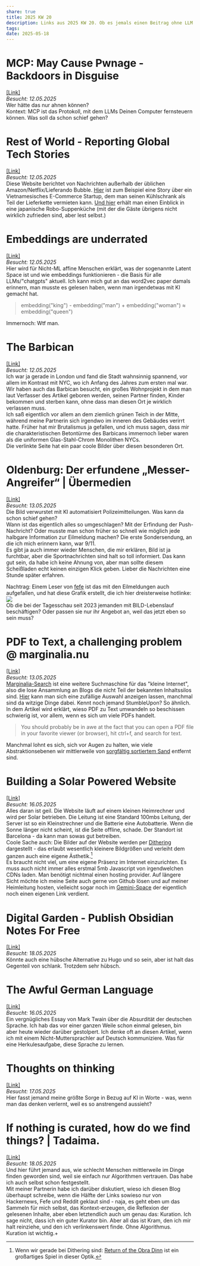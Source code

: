 ```yaml
---
share: true
title: 2025 KW 20
description: Links aus 2025 KW 20. Ob es jemals einen Beitrag ohne LLM Kram geben wird? Tech-News vom Rest of World, das Barbican in London, Solarbetriebene Webseiten, von der Umöglichkeit, Deutsch zu lernen und die Frage nach dem Zweck der Kuration.
tags: 
date: 2025-05-18
---
```

# MCP: May Cause Pwnage - Backdoors in Disguise  
[\[Link\]](https://blog.jaisal.dev/articles/mcp)  
*Besucht: 12.05.2025*  
Wer hätte das nur ahnen können?  
Kontext: MCP ist das Protokoll, mit dem LLMs Deinen Computer fernsteuern können. Was soll da schon schief gehen?  
  
# Rest of World - Reporting Global Tech Stories  
[\[Link\]](https://restofworld.org/)  
*Besucht: 12.05.2025*  
Diese Website berichtet von Nachrichten außerhalb der üblichen Amazon/Netflix/Lieferando Bubble. [Hier](https://restofworld.org/2025/sendo-farm-ecommerce-vietnam/) ist zum Beispiel eine Story über ein Vietnamesisches E-Commerce Startup, dem man seinen Kühlschrank als Teil der Lieferkette vermieten kann. [Und hier](https://restofworld.org/2025/robot-chefs-south-korea-restaurants/) erhält man einen Einblick in eine japanische Robo-Suppenküche (mit der die Gäste übrigens nicht wirklich zufrieden sind, aber lest selbst.)  
  
# Embeddings are underrated  
[\[Link\]](https://technicalwriting.dev/ml/embeddings/overview.html)  
*Besucht: 12.05.2025*  
Hier wird für Nicht-ML affine Menschen erklärt, was der sogenannte Latent Space ist und wie embeddings funktionieren - die Basis für alle LLMs/"chatgpts" aktuell. Ich kann mich gut an das word2vec paper damals erinnern, man musste es gelesen haben, wenn man irgendetwas mit KI gemacht hat.  
> embedding("king") - embedding("man") + embedding("woman") ≈ embedding("queen")  
  
Immernoch: Wtf man.   
# The Barbican  
[\[Link\]](https://arslan.io/2025/05/12/barbican-estate/)  
*Besucht: 12.05.2025*  
Ich war ja gerade in London und fand die Stadt wahnsinnig spannend, vor allem im Kontrast mit NYC, wo ich Anfang des Jahres zum ersten mal war.  
Wir haben auch das Barbican besucht, ein großes Wohnprojekt in dem man laut Verfasser des Artikel geboren werden, seinen Partner finden, Kinder bekommen und sterben kann, ohne dass man diesen Ort je wirklich verlassen muss.  
Ich saß eigentlich vor allem an dem ziemlich grünen Teich in der Mitte, während meine Partnerin sich irgendwo im inneren des Gebäudes verirrt hatte. Früher hat mir Brutalismus ja gefallen, und ich muss sagen, dass mir die charakteristischen Betontürme des Barbicans immernoch lieber waren als die uniformen Glas-Stahl-Chrom Monolithen NYCs.  
Die verlinkte Seite hat ein paar coole Bilder über diesen besonderen Ort.  
  
# Oldenburg: Der erfundene „Messer-Angreifer“ | Übermedien  
[\[Link\]](https://uebermedien.de/105126/der-erfundene-messer-angreifer-von-oldenburg/)  
*Besucht: 13.05.2025*  
Die Bild verwurstet mit KI automatisiert Polizeimitteilungen. Was kann da schon schief gehen?  
Wann ist das eigentlich alles so umgeschlagen? Mit der Erfindung der Push-Nachricht? Oder musste man schon früher so schnell wie möglich jede halbgare Information zur Eilmeldung machen? Die erste Sondersendung, an die ich mich erinnern kann, war 9/11.   
Es gibt ja auch immer wieder Menschen, die mir erklären, Bild ist ja furchtbar, aber die Sportnachrichten sind halt so toll informiert. Das kann gut sein, da habe ich keine Ahnung von, aber man sollte diesem Scheißladen echt keinen einzigen Klick geben. Lieber die Nachrichten eine Stunde später erfahren.   
  
Nachtrag: Einem Leser von [fefe](https://blog.fefe.de/?ts=96da4461) ist das mit den Eilmeldungen auch aufgefallen, und hat diese Grafik erstellt, die ich hier dreisterweise hotlinke:  
<img src="https://ptrace.fefe.de/EilmeldungenTagesschau.png" />  
Ob die bei der Tagesschau seit 2023 jemanden mit BILD-Lebenslauf beschäftigen? Oder passen sie nur ihr Angebot an, weil das jetzt eben so sein muss?  
# PDF to Text, a challenging problem @ marginalia.nu  
[\[Link\]](https://www.marginalia.nu/log/a_119_pdf/)  
*Besucht: 13.05.2025*  
[Marginalia-Search](https://marginalia-search.com/) ist eine weitere Suchmaschine für das "kleine Internet", also die lose Ansammlung an Blogs die nicht Teil der bekannten Inhaltssilos sind. [Hier](https://marginalia-search.com/explore) kann man sich eine zufällige Auswahl anzeigen lassen, manchmal sind da witzige Dinge dabei. Kennt noch jemand StumbleUpon? So ähnlich.  
In dem Artikel wird erklärt, wieso PDF zu Text umwandeln so beschissen schwierig ist, vor allem, wenn es sich um viele PDFs handelt.   
> You should probably be in awe at the fact that you can open a PDF file in your favorite viewer (or browser), hit ctrl+f, and search for text.  
  
Manchmal lohnt es sich, sich vor Augen zu halten, wie viele Abstraktionsebenen wir mittlerweile von [sorgfältig sortiertem Sand](https://xkcd.com/1349/) entfernt sind.   
  
# Building a Solar Powered Website  
[\[Link\]](https://solar.lowtechmagazine.com/about/the-solar-website)  
*Besucht: 16.05.2025*  
Alles daran ist geil. Die Website läuft auf einem kleinen Heimrechner und wird per Solar betrieben. Die Leitung ist eine Standard 100mbs Leitung, der Server ist so ein Kleinstrechner und die Batterie eine Autobatterie. Wenn die Sonne länger nicht scheint, ist die Seite offline, schade. Der Standort ist Barcelona - da kann man sowas gut betreiben.  
Coole Sache auch: Die Bilder auf der Website werden per [Dithering](https://de.wikipedia.org/wiki/Dithering_(Bildbearbeitung)) dargestellt - das erlaubt wesentlich kleinere Bildgrößen und verleiht dem ganzen auch eine eigene Ästhetik.[^1]  
Es braucht nicht viel, um eine eigene Präsenz im Internet einzurichten. Es muss auch nicht immer alles erstmal 5mb Javascript von irgendwelchen CDNs laden. Man benötigt nichtmal einen hosting provider. Auf längere Sicht möchte ich meine Seite auch gerne von Github lösen und auf meiner Heimleitung hosten, vielleicht sogar noch im [Gemini-Space](https://geminiprotocol.net/) der eigentlich noch einen eigenen Link verdient.  
  
[^1]: Wenn wir gerade bei Dithering sind: [Return of the Obra Dinn](https://store.steampowered.com/app/653530/Return_of_the_Obra_Dinn/) ist ein großartiges Spiel in dieser Optik.  
  
# Digital Garden - Publish Obsidian Notes For Free  
[\[Link\]](https://dg-docs.ole.dev/)  
*Besucht: 18.05.2025*  
Könnte auch eine hübsche Alternative zu Hugo und so sein, aber ist halt das Gegenteil von schlank. Trotzdem sehr hübsch.  
# The Awful German Language  
[\[Link\]](https://faculty.georgetown.edu/jod/texts/twain.german.html)  
*Besucht: 16.05.2025*  
Ein vergnügliches Essay von Mark Twain über die Absurdität der deutschen Sprache. Ich hab das vor einer ganzen Weile schon einmal gelesen, bin aber heute wieder darüber gestolpert. Ich denke oft an diesen Artikel, wenn ich mit einem Nicht-Muttersprachler auf Deutsch kommuniziere. Was für eine Herkulesaufgabe, diese Sprache zu lernen.  
  
# Thoughts on thinking  
[\[Link\]](https://dcurt.is/thinking)  
*Besucht: 17.05.2025*  
Hier fasst jemand meine größte Sorge in Bezug auf KI in Worte - was, wenn man das denken verlernt, weil es so anstrengend aussieht?  
  
# If nothing is curated, how do we find things? | Tadaima.  
[\[Link\]](https://tadaima.bearblog.dev/if-nothing-is-curated-how-do-we-find-things/)  
*Besucht: 18.05.2025*  
Und hier führt jemand aus, wie schlecht Menschen mittlerweile im Dinge finden geworden sind, weil sie einfach nur Algorithmen vertrauen. Das habe ich auch selbst schon festgestellt.  
Mit meiner Partnerin habe ich darüber diskutiert, wieso ich diesen Blog überhaupt schreibe, wenn die Hälfte der Links sowieso nur von Hackernews, Fefe und Reddit geklaut sind - naja, es geht eben um das Sammeln für mich selbst, das Kontext-erzeugen, die Reflexion der gelesenen Inhalte, aber eben letztendlich auch um genau das: Kuration. Ich sage nicht, dass ich ein guter Kurator bin. Aber all das ist Kram, den ich mir halt reinziehe, und den ich verlinkenswert finde. Ohne Algorithmus.  
Kuration ist wichtig.+  
